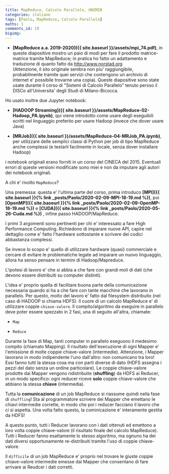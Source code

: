 ```yaml
---
title: MapReduce, Calcolo Parallelo, UNIMIB 
categories: italiano
tags: [Paolo, MapReduce, Calcolo Parallelo]
maths: 1
comments_id: 19
bigimg:
---
```


*  **[MapReduce a.a. 2019-2020]({{ site.baseurl }}/assets/mpi_74.pdf)**, in queste diapositive mostro un paio di modi
  per fare il prodotto matrice-matrice tramite MapReduce; in pratica ho fatto un adattamento e traduzione di quanto fatto da
 http://www.norstad.org  
 (Attenzione, il sito originale sembra non piu' raggiungibile, probabilmente tramite quei servizi che contengono un archivio di internet e' possibile trovarne una copia). 
Queste diapositive sono state usate durante il corso di "Sistemi di Calcolo Parallelo" tenuto persso il DISCo all'Universita' degli Studi di Milano-Bicocca.

Ho usato inoltre due Jupyter notebook: 

* **[HADOOP Streaming]({{ site.baseurl }}/assets/MapReduce-02-Hadoop_PA.ipynb)**, qui viene introdotto come usare degli eseguibili scritti
 nel linguaggio preferito per usare  Hadoop (invece che dover usare Java)


* **[MRJob]({{ site.baseurl }}/assets/MapReduce-04-MRJob_PA.ipynb)**, per utilizzare delle semplici classi di Python per
 job di tipo MapReduce anche complessi (e testarli facilmente in locale, senza dover installare Hadoop)

i notebook originali erano forniti in un corso del CINECA del 2015. Eventuali errori di queste versioni modificate sono miei e non da imputare agli autori dei notebook
originali.


A chi e' rivolto `MapReduce`? 

Una premessa: questa e' l'ultima parte del corso, prima introduco **[MPI]({{ site.baseurl }}{% link _posts/Paolo/2020-02-09-MPI-18-19.md %})**,
 poi **[OpenMP]({{ site.baseurl }}{% link _posts/Paolo/2020-02-09-OpenMP-18-19.md %})** 
e **[CUDA]({{ site.baseurl }}{% link _posts/Paolo/2020-05-26-Cuda.md %})**
, infine passo  HADOOP/MapReduce.

I primi 3 argomenti sono pertinenti per chi e' interessato a fare High Performance Computing. Richiedono di imparare 
nuove API, capire nel dettaglio come e' fatto l'hardware sottostante e scrivere dei codici abbastanza complessi.

Se invece lo scopo e' quello di utilizzare hardware (quasi) commerciale e  cercare di evitare
le problematiche legate ad imparare un nuovo linguaggio, allora ha senso pensare in termini di Hadoop/Mapreduce.

L'ipotesi di lavoro e' che si abbia a che fare con grandi moli di dati (che devono essere distribuiti su computer distinti).

L'idea e' proprio quella di facilitare buona parte della comunicazione necessaria quando si ha a che fare con
tante macchine che lavorano in parallelo. Per questo, molto del lavoro e' fatto dal filesystem distribuito (nel caso di HADOOP
si chiama HDFS). Il cuore di un calcolo MapReduce e' di utilizzare coppie `chiave-valore`.
Il compito/algoritmo da eseguire in parallelo deve poter essere spezzato in 2 fasi, una di seguito all'altra, chiamate:

* `Map`

* `Reduce`

Durante la fase di Map, tanti computer in parallelo eseguono il medesimo compito (chiamato Mapping). 
Il risultato dell'esecuzione di ogni Mapper e' l'emissione di molte coppie chiave-valore (intermedie).
Attenzione, i Mapper lavorano in modo indipendente l'uno dall'altro: non comunicano tra loro! 
Essi fanno tutti la stessa cosa ma con parti diverse di dato (HDFS assegna i pezzi del dato senza un ordine particolare).
 Le coppie chiave-valore prodotte dai Mapper
vengono ridistribuite (**shuffling**) da HDFS ai Reducer, in un modo specifico: ogni reducer riceve **solo** coppie chiave-valore
che abbiano la stessa **chiave** (intermedia).

Tutta la **comunicazione** di un job MapReduce si riassume quindi nella fase di `shuffling`! Sta al programmatore scrivere dei Mapper che emettano
le chiavi intermedie corrette, in modo che poi i reducer facciano il lavoro che ci si aspetta. Una volta fatto questo, la cominicazione e' interamente
gestita da  HDFS!

A questo punto, tutti i Reducer lavorano con i dati ottenuti ed emettono a loro volta coppie chiave-valore (il risultato finale del calcolo MapReduce).
Tutti i Reducer fanno esattamente lo stesso algoritmo, ma ognuno ha dei dati diversi opportunamente re-distribuiti tramite l'uso di coppie
chiave-valore.

Il `difficile` di un job  MapReduce e' proprio nel trovare le giuste coppie chiave-valore intermedie emesse dai Mapper che consentano di fare arrivare
ai Reudcer i dati corretti.

